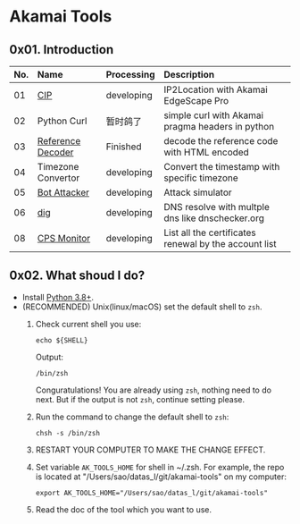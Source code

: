 # Akamai Tools

## 0x01. Introduction

| No.  | Name                                                   | Processing | Description                                           |
| :--- | :----------------------------------------------------- | :--------- | :---------------------------------------------------- |
| 01   | [CIP](./01_cip/README.md)                              | developing | IP2Location with Akamai EdgeScape Pro                 |
| 02   | Python Curl                                            | 暂时鸽了   | simple curl with Akamai pragma headers in python      |
| 03   | [Reference Decoder](./03_refference_decoder/README.md) | Finished   | decode the reference code with HTML encoded           |
| 04   | Timezone Convertor                                     | developing | Convert the timestamp with specific timezone          |
| 05   | [Bot Attacker](./05_bot_attacker/README.md)            | developing | Attack simulator                                      |
| 06   | [dig](./06_dig/README.md)                              | developing | DNS resolve with multple dns like dnschecker.org      |
| 08   | [CPS Monitor](./08_cps_monitor/README.md)              | developing | List all the certificates renewal by the account list |

## 0x02. What shoud I do?

- Install [Python 3.8+](https://www.python.org/downloads/).
- (RECOMMENDED) Unix(linux/macOS) set the default shell to `zsh`.
  1. Check current shell you use:

     ``` shell
     echo ${SHELL}
     ```

     Output:

     ``` Text
     /bin/zsh
     ```

     Conguratulations! You are already using `zsh`, nothing need to do next.
     But if the output is not `zsh`, continue setting please.
  2. Run the command to change the default shell to `zsh`:

     ``` shell
     chsh -s /bin/zsh
     ```

  3. RESTART YOUR COMPUTER TO MAKE THE CHANGE EFFECT.
  4. Set variable `AK_TOOLS_HOME` for shell in ~/.zsh. For example, the repo is located at "/Users/sao/datas_l/git/akamai-tools" on my computer:

     ``` shell
     export AK_TOOLS_HOME="/Users/sao/datas_l/git/akamai-tools"
     ```

  5. Read the doc of the tool which you want to use.

